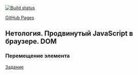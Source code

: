 [![Build status](https://ci.appveyor.com/api/projects/status/1pcf34jrbo0vc993/branch/main?svg=true)](https://ci.appveyor.com/project/kvrdv/ahj-homeworks-dom-task-1/branch/main)

[GitHub Pages](https://kvrdv.github.io/ahj-homeworks-dom-task-1/)

## Нетология. Продвинутый JavaScript в браузере. DOM

### Перемещение элемента

[Задание](https://github.com/netology-code/ahj-homeworks/tree/master/dom)
